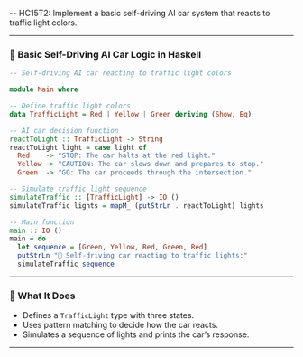 -- HC15T2: Implement a basic self-driving AI car system that reacts to traffic light colors.

---

### 🚗 Basic Self-Driving AI Car Logic in Haskell

```haskell
-- Self-driving AI car reacting to traffic light colors

module Main where

-- Define traffic light colors
data TrafficLight = Red | Yellow | Green deriving (Show, Eq)

-- AI car decision function
reactToLight :: TrafficLight -> String
reactToLight light = case light of
  Red    -> "STOP: The car halts at the red light."
  Yellow -> "CAUTION: The car slows down and prepares to stop."
  Green  -> "GO: The car proceeds through the intersection."

-- Simulate traffic light sequence
simulateTraffic :: [TrafficLight] -> IO ()
simulateTraffic lights = mapM_ (putStrLn . reactToLight) lights

-- Main function
main :: IO ()
main = do
  let sequence = [Green, Yellow, Red, Green, Red]
  putStrLn "🚦 Self-driving car reacting to traffic lights:"
  simulateTraffic sequence
```

---

### 🧪 What It Does

- Defines a `TrafficLight` type with three states.
- Uses pattern matching to decide how the car reacts.
- Simulates a sequence of lights and prints the car’s response.



---
